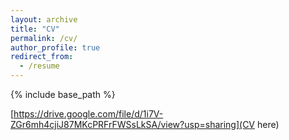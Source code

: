 ```yaml
---
layout: archive
title: "CV"
permalink: /cv/
author_profile: true
redirect_from:
  - /resume
---
```


{% include base_path %}

[https://drive.google.com/file/d/1i7V-ZGr6mh4cjiJ87MKcPRFrFWSsLkSA/view?usp=sharing](CV here)

